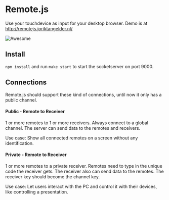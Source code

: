 # Remote.js

Use your touchdevice as input for your desktop browser. Demo is at http://remotejs.joriktangelder.nl/

![Awesome](http://image.shutterstock.com/display_pic_with_logo/72409/72409,1163258695,1/stock-photo-man-asleep-on-the-couch-with-tv-remote-control-firmly-in-hand-2151450.jpg)

## Install

`npm install` and run `make start` to start the socketserver on port 9000.

## Connections
Remote.js should support these kind of connections, until now it only has a public channel.

#### Public - Remote to Receiver
1 or more remotes to 1 or more receivers. Always connect to a global channel. 
The server can send data to the remotes and receivers. 

Use case: Show all connected remotes on a screen without any identification.


#### Private - Remote to Receiver
1 or more remotes to a private receiver. Remotes need to type in the unique code the receiver gets. 
The receiver also can send data to the remotes. The receiver key should become the channel key. 

Use case: Let users interact with the PC and control it with their devices, like controlling a presentation.
